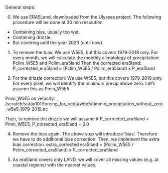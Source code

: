General steps: 

0. We use ERA5Land, downloaded from the Ulysses project. The following procedure will be done at 30 min resolution 
- Containing bias, usually too wet. 
- Containing drizzle. 
- But covering until the year 2023 (until now).

1. To remove the bias:
We use W5E5, but this covers 1979-2019 only. 
For every month, we will calculate the monthly climatology of precipitation: Pclim_W5E5 and Pclim_era5land 
Then the corrected era5land: P_corrected_era5land = (Pclim_W5E5 / Pclim_era5land) x P_era5land

2. For the drizzle correction:
We use W5E5, but this covers 1979-2019 only. 
For every pixel, we will identify the minimum precip above zero. Let’s assume this as Pmin_W5E5

Pmin_W5E5 on velocity: /scratch/sutan101/forcing_for_beda/w5e5/timmin_precipitation_without_zero_w5e5_1979-2019.nc

Then, to remove the drizzle we will assume if P_corrected_era5land <  Pmin_W5E5, P_corrected_era5land = 0.0

4. Remove the bias again. 
The above step will introduce ‘bias‘. Therefore we have to do additional bias correction. 
Then, we implement the extra bias correction.
extra_corrected era5land = (Pclim_W5E5 / Pclim_corrected_era5land) x P_corrected_era5land

5. As era5land covers only LAND, we will cover all missing values (e.g. at coastal regions) with the nearest values.  

